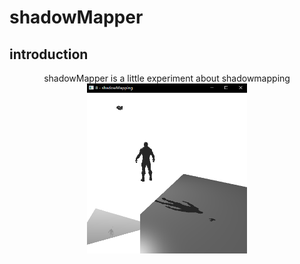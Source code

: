 # shadowMapper
## introduction
<div align="center">shadowMapper is a little experiment about shadowmapping
<div align="center"><img src="asset/捕获.PNG" width="256"></div>

